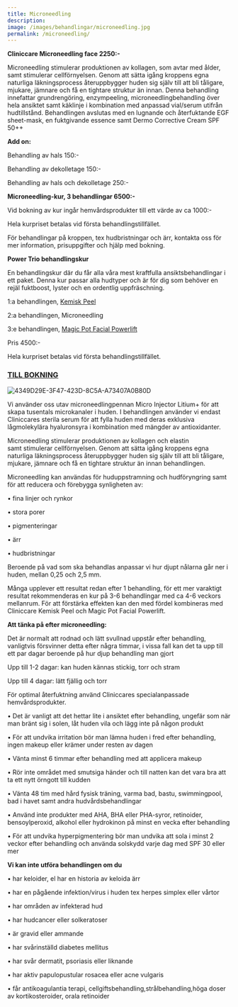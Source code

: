 ```yaml
---
title: Microneedling
description:
image: /images/behandlingar/microneedling.jpg
permalink: /microneedling/
---
```


**Cliniccare Microneedling face 2250:-**

Microneedling stimulerar produktionen av kollagen, som avtar med ålder, samt stimulerar cellförnyelsen. Genom att sätta igång kroppens egna naturliga läkningsprocess återuppbygger huden sig själv till att bli tåligare, mjukare, jämnare och få en tightare struktur än innan. Denna behandling innefattar grundrengöring, enzympeeling, microneedlingbehandling över hela ansiktet samt käklinje i kombination med anpassad vial/serum utifrån hudtillstånd. Behandlingen avslutas med en lugnande och återfuktande EGF sheet-mask, en fuktgivande essence samt Dermo Corrective Cream SPF 50++

**Add on:**

Behandling av hals 150:-

Behandling av dekolletage 150:-

Behandling av hals och dekolletage 250:-

**Microneedling-kur, 3 behandlingar 6500:-**

Vid bokning av kur ingår hemvårdsprodukter till ett värde av ca 1000:-

Hela kurpriset betalas vid första behandlingstillfället.

För behandlingar på kroppen, tex hudbristningar och ärr, kontakta oss för mer information, prisuppgifter och hjälp med bokning.

**Power Trio behandlingskur**

En behandlingskur där du får alla våra mest kraftfulla ansiktsbehandlingar i ett paket. Denna kur passar alla hudtyper och är för dig som behöver en rejäl fuktboost, lyster och en ordentlig uppfräschning.

1:a behandlingen, [Kemisk Peel](http://pipershudvard.com/kemisk-peel/)

2:a behandlingen, Microneedling

3:e behandlingen, [Magic Pot Facial Powerlift](http://pipershudvard.com/ansiktsbehandlingar-magic-pot/)

Pris 4500:-

Hela kurpriset betalas vid första behandlingstillfället.


### [TILL BOKNING](https://pipershudvard.wordpress.com/kontakta-oss/)


![4349D29E-3F47-423D-8C5A-A73407A0B80D](https://pipershudvard.files.wordpress.com/2018/01/4349d29e-3f47-423d-8c5a-a73407a0b80d.jpeg?w=450)

Vi använder oss utav microneedlingpennan Micro Injector Litium+ för att skapa tusentals microkanaler i huden. I behandlingen använder vi endast Cliniccares sterila serum för att fylla huden med deras exklusiva lågmolekylära hyaluronsyra i kombination med mängder av antioxidanter.

Microneedling stimulerar produktionen av kollagen och elastin samt stimulerar cellförnyelsen. Genom att sätta igång kroppens egna naturliga läkningsprocess återuppbygger huden sig själv till att bli tåligare, mjukare, jämnare och få en tightare struktur än innan behandlingen.

Microneedling kan användas för huduppstramning och hudföryngring samt för att reducera och förebygga synligheten av:

• fina linjer och rynkor

• stora porer

• pigmenteringar

• ärr

• hudbristningar

Beroende på vad som ska behandlas anpassar vi hur djupt nålarna går ner i huden, mellan 0,25 och 2,5 mm.

Många upplever ett resultat redan efter 1 behandling, för ett mer varaktigt resultat rekommenderas en kur på 3-6 behandlingar med ca 4-6 veckors mellanrum. För att förstärka effekten kan den med fördel kombineras med Cliniccare Kemisk Peel och Magic Pot Facial Powerlift.

**Att tänka på efter microneedling:**

Det är normalt att rodnad och lätt svullnad uppstår efter behandling, vanligtvis försvinner detta efter några timmar, i vissa fall kan det ta upp till ett par dagar beroende på hur djup behandling man gjort

Upp till 1-2 dagar: kan huden kännas stickig, torr och stram

Upp till 4 dagar: lätt fjällig och torr

För optimal återfuktning använd Cliniccares specialanpassade hemvårdsprodukter.

• Det är vanligt att det hettar lite i ansiktet efter behandling, ungefär som när man bränt sig i solen, låt huden vila och lägg inte på någon produkt

• För att undvika irritation bör man lämna huden i fred efter behandling, ingen makeup eller krämer under resten av dagen

• Vänta minst 6 timmar efter behandling med att applicera makeup

• Rör inte området med smutsiga händer och till natten kan det vara bra att ta ett nytt örngott till kudden

• Vänta 48 tim med hård fysisk träning, varma bad, bastu, swimmingpool, bad i havet samt andra hudvårdsbehandlingar

• Använd inte produkter med AHA, BHA eller PHA-syror, retinoider, bensoylperoxid, alkohol eller hydrokinon på minst en vecka efter behandling

• För att undvika hyperpigmentering bör man undvika att sola i minst 2 veckor efter behandling och använda solskydd varje dag med SPF 30 eller mer

**Vi kan inte utföra behandlingen om du**

• har keloider, el har en historia av keloida ärr

• har en pågående infektion/virus i huden tex herpes simplex eller vårtor

• har områden av infekterad hud

• har hudcancer eller solkeratoser

• är gravid eller ammande

• har svårinställd diabetes mellitus

• har svår dermatit, psoriasis eller liknande

• har aktiv papulopustular rosacea eller acne vulgaris

• får antikoagulantia terapi, cellgiftsbehandling,strålbehandling,höga doser av kortikosteroider, orala retinoider
